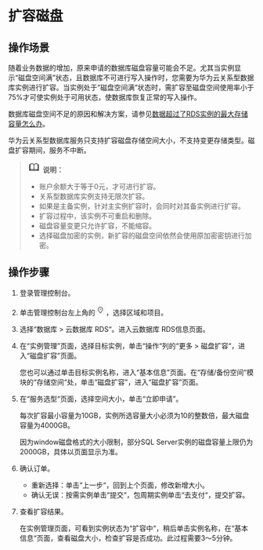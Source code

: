 # 扩容磁盘<a name="zh-cn_topic_sqlserver_scale_cluster"></a>

## 操作场景<a name="section12164121514"></a>

随着业务数据的增加，原来申请的数据库磁盘容量可能会不足。尤其当实例显示“磁盘空间满”状态，且数据库不可进行写入操作时，您需要为华为云关系型数据库实例进行扩容。当实例处于“磁盘空间满”状态时，需扩容至磁盘空间使用率小于75%才可使实例处于可用状态，使数据库恢复正常的写入操作。

数据库磁盘空间不足的原因和解决方案，请参见[数据超过了RDS实例的最大存储容量怎么办](https://support.huaweicloud.com/rds_faq/rds_faq_0046.html)。

华为云关系型数据库服务只支持扩容磁盘存储空间大小，不支持变更存储类型。磁盘扩容期间，服务不中断。

>![](public_sys-resources/icon-note.gif) **说明：**   
>-   账户余额大于等于0元，才可进行扩容。  
>-   关系型数据库实例支持无限次扩容。  
>-   如果是主备实例，针对主实例扩容时，会同时对其备实例进行扩容。  
>-   扩容过程中，该实例不可重启和删除。  
>-   磁盘容量变更只允许扩容，不能缩容。  
>-   选择磁盘加密的实例，新扩容的磁盘空间依然会使用原加密密钥进行加密。  

## 操作步骤<a name="section5406175751315"></a>

1.  登录管理控制台。
2.  单击管理控制台左上角的![](figures/Region灰色图标.png)，选择区域和项目。
3.  选择“数据库  \>  云数据库 RDS“。进入云数据库 RDS信息页面。
4.  在“实例管理”页面，选择目标实例，单击“操作“列的“更多  \>  磁盘扩容“，进入“磁盘扩容”页面。

    您也可以通过单击目标实例名称，进入“基本信息”页面。在“存储/备份空间“模块的“存储空间“处，单击“磁盘扩容”，进入“磁盘扩容”页面。

5.  在“服务选型“页面，选择空间大小，单击“立即申请”。

    每次扩容最小容量为10GB，实例所选容量大小必须为10的整数倍，最大磁盘容量为4000GB。

    因为window磁盘格式的大小限制，部分SQL Server实例的磁盘容量上限仍为2000GB，具体以页面显示为准。

6.  确认订单。
    -   重新选择：单击“上一步“，回到上个页面，修改新增大小。
    -   确认无误：按需实例单击“提交“，包周期实例单击“去支付“，提交扩容。

7.  查看扩容结果。

    在实例管理页面，可看到实例状态为“扩容中“，稍后单击实例名称，在“基本信息“页面，查看磁盘大小，检查扩容是否成功。此过程需要3～5分钟。


